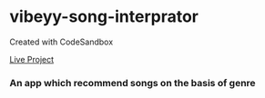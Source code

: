 # vibeyy-song-interprator
Created with CodeSandbox

<a href="https://vibeyy.netlify.app" >Live Project </a>

<h3>An app which recommend songs on the basis of genre</h3>
